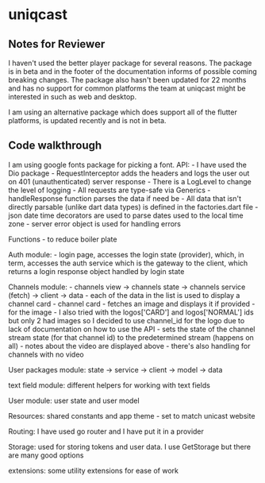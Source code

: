 # uniqcast

## Notes for Reviewer

I haven't used the better player package for several reasons. The package is in beta and in the 
footer of the documentation informs of possible coming breaking changes. The package also hasn't 
been updated for 22 months and has no support for common platforms the team at uniqcast might be 
interested in such as web and desktop.

I am using an alternative package which does support all of the flutter platforms, is updated 
recently and is not in beta.

## Code walkthrough
I am using google fonts package for picking a font.
API:
    - I have used the Dio package
    - RequestInterceptor adds the headers and logs the user out on 401 (unauthenticated) server 
    response
    - There is a LogLevel to change the level of logging
    - All requests are type-safe via Generics
    - handleResponse function parses the data if need be
    - All data that isn't directly parsable (unlike dart data types) 
    is defined in the factories.dart file
    - json date time decorators are used to parse dates used to the local time zone
    - server error object is used for handling errors

Functions - to reduce boiler plate

Auth module:
    - login page, accesses the login state (provider),
    which, in term, accesses the auth service 
    which is the gateway to the client, 
    which returns a login response object
    handled by login state

Channels module:
    - channels view -> channels state -> channels service (fetch) -> client -> data 
    - each of the data in the list is used to display a channel card
    - channel card
        - fetches an image and displays it if provided
        - for the image - I also tried with the logos['CARD'] and logos['NORMAL'] ids but only 2 
        had images so I decided to use channel_id for the logo due to lack of documentation on 
        how to use the API
        - sets the state of the channel stream state (for that channel id)
        to the predetermined stream (happens on all)
        - notes about the video are displayed above
        - there's also handling for channels with no video

User packages module: state -> service -> client -> model -> data

text field module: different helpers for working with text fields

User module: user state and user model

Resources: shared constants and app theme - set to match unicast website

Routing: I have used go router and I have put it in a provider

Storage: used for storing tokens and user data. I use GetStorage but there are many good options

extensions: some utility extensions for ease of work
